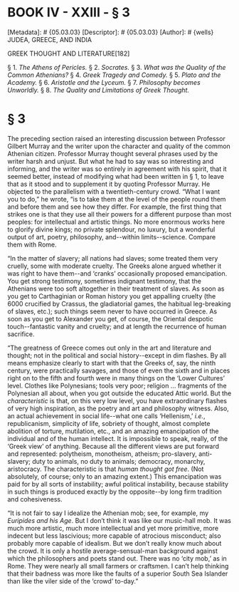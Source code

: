 # BOOK IV - XXIII - § 3
[Metadata]: # {05.03.03}
[Descriptor]: # {05.03.03}
[Author]: # {wells}
JUDEA, GREECE, AND INDIA

GREEK THOUGHT AND LITERATURE[182]

§ 1. _The Athens of Pericles._ § 2. _Socrates._ § 3. _What was the
Quality of the Common Athenians?_ § 4. _Greek Tragedy and Comedy._      § 5.
_Plato and the Academy._ § 6. _Aristotle and the Lyceum._ § 7.      _Philosophy
becomes Unworldly._ § 8. _The Quality and Limitations      of Greek Thought._

# § 3
The preceding section raised an interesting discussion between Professor
Gilbert Murray and the writer upon the character and quality of the common
Athenian citizen. Professor Murray thought several phrases used by the writer
harsh and unjust. But what he had to say was so interesting and informing, and
the writer was so entirely in agreement with his spirit, that it seemed better,
instead of modifying what had been written in § 1, to leave that as it stood
and to supplement it by quoting Professor Murray. He objected to the
parallelism with a twentieth-century crowd. “What I want you to do,” he wrote,
“is to take them at the level of the people round them and before them and see
how they differ. For example, the first thing that strikes one is that they use
all their powers for a different purpose than most peoples: for intellectual
and artistic things. No more enormous works here to glorify divine kings; no
private splendour, no luxury, but a wonderful output of art, poetry,
philosophy, and--within limits--science. Compare them with Rome.

“In the matter of slavery; all nations had slaves; some treated them very
cruelly, some with moderate cruelty. The Greeks alone argued whether it was
right to have them--and ‘cranks’ occasionally proposed emancipation. You get
strong testimony, sometimes indignant testimony, that the Athenians were too
soft altogether in their treatment of slaves. As soon as you get to
Carthaginian or Roman history you get appalling cruelty (the 6000 crucified by
Crassus, the gladiatorial games, the habitual leg-breaking of slaves, etc.);
such things seem never to have occurred in Greece. As soon as you get to
Alexander you get, of course, the Oriental despotic touch--fantastic vanity and
cruelty; and at length the recurrence of human sacrifice.

“The greatness of Greece comes out only in the art and literature and thought;
not in the political and social history--except in dim flashes. By all means
emphasize clearly to start with that the Greeks of, say, the ninth century,
were practically savages, and those of even the sixth and in places right on to
the fifth and fourth were in many things on the ‘Lower Cultures’ level. Clothes
like Polynesians; tools very poor; religion ... fragments of the Polynesian all
about, when you got outside the educated Attic world. But the _characteristic_
is that, on this very low level, you have extraordinary flashes of very high
inspiration, as the poetry and art and philosophy witness. Also, an actual
achievement in social life--what one calls ‘Hellenism,’ _i.e._, republicanism,
simplicity of life, sobriety of thought, almost complete abolition of torture,
mutilation, etc., and an amazing emancipation of the individual and of the
human intellect. It is impossible to speak, really, of the ‘Greek view’ of
anything. Because all the different views are put forward and represented:
polytheism, monotheism, atheism; pro-slavery, anti-slavery; duty to animals, no
duty to animals; democracy, monarchy, aristocracy. The characteristic is that
_human thought got free_. (Not absolutely, of course; only to an amazing
extent.) This emancipation was paid for by all sorts of instability; awful
political instability, because stability in such things is produced exactly by
the opposite--by long firm tradition and cohesiveness.

“It is not fair to say I idealize the Athenian mob; see, for example, my
_Euripides and his Age_. But I don’t think it was like our music-hall mob. It
was much more artistic, much more intellectual and yet more primitive, more
indecent but less lascivious; more capable of atrocious misconduct; also
probably more capable of idealism. But we don’t really know much about the
crowd. It is only a hostile average-sensual-man background against which the
philosophers and poets stand out. There was no ‘city mob,’ as in Rome. They
were nearly all small farmers or craftsmen. I can’t help thinking that their
badness was more like the faults of a superior South Sea Islander than like the
viler side of the ‘crowd’ to-day.”

